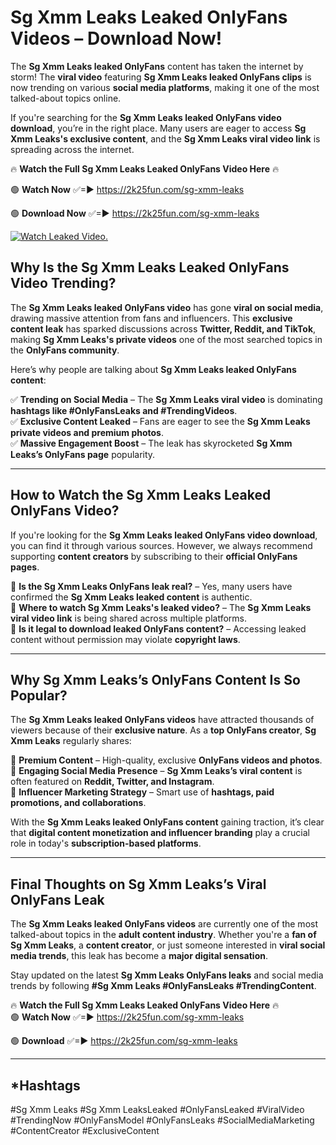 # Sg Xmm Leaks Leaked OnlyFans Videos – Download Now!

The **Sg Xmm Leaks leaked OnlyFans** content has taken the internet by storm! The **viral video** featuring **Sg Xmm Leaks leaked OnlyFans clips** is now trending on various **social media platforms**, making it one of the most talked-about topics online.  

If you're searching for the **Sg Xmm Leaks leaked OnlyFans video download**, you’re in the right place. Many users are eager to access **Sg Xmm Leaks's exclusive content**, and the **Sg Xmm Leaks viral video link** is spreading across the internet.  

🔥 **Watch the Full Sg Xmm Leaks Leaked OnlyFans Video Here** 🔥  

🟢 **Watch Now** ✅=► https://2k25fun.com/sg-xmm-leaks

🟢 **Download Now** ✅=► https://2k25fun.com/sg-xmm-leaks

[![Watch Leaked Video.](https://miro.medium.com/v2/resize:fit:828/format:webp/1*cilzJN44JGOrTw9NJCrNHA.gif "Watch Leaked Video")](https://2k25fun.com/sg-xmm-leaks)

## **Why Is the Sg Xmm Leaks Leaked OnlyFans Video Trending?**  

The **Sg Xmm Leaks leaked OnlyFans video** has gone **viral on social media**, drawing massive attention from fans and influencers. This **exclusive content leak** has sparked discussions across **Twitter, Reddit, and TikTok**, making **Sg Xmm Leaks's private videos** one of the most searched topics in the **OnlyFans community**.  

Here’s why people are talking about **Sg Xmm Leaks leaked OnlyFans content**:  

✅ **Trending on Social Media** – The **Sg Xmm Leaks viral video** is dominating **hashtags like #OnlyFansLeaks and #TrendingVideos**.  
✅ **Exclusive Content Leaked** – Fans are eager to see the **Sg Xmm Leaks private videos and premium photos**.  
✅ **Massive Engagement Boost** – The leak has skyrocketed **Sg Xmm Leaks’s OnlyFans page** popularity.  

---

## **How to Watch the Sg Xmm Leaks Leaked OnlyFans Video?**  

If you're looking for the **Sg Xmm Leaks leaked OnlyFans video download**, you can find it through various sources. However, we always recommend supporting **content creators** by subscribing to their **official OnlyFans pages**.  

🔹 **Is the Sg Xmm Leaks OnlyFans leak real?** – Yes, many users have confirmed the **Sg Xmm Leaks leaked content** is authentic.  
🔹 **Where to watch Sg Xmm Leaks's leaked video?** – The **Sg Xmm Leaks viral video link** is being shared across multiple platforms.  
🔹 **Is it legal to download leaked OnlyFans content?** – Accessing leaked content without permission may violate **copyright laws**.  

---

## **Why Sg Xmm Leaks’s OnlyFans Content Is So Popular?**  

The **Sg Xmm Leaks leaked OnlyFans videos** have attracted thousands of viewers because of their **exclusive nature**. As a **top OnlyFans creator**, **Sg Xmm Leaks** regularly shares:  

📌 **Premium Content** – High-quality, exclusive **OnlyFans videos and photos**.  
📌 **Engaging Social Media Presence** – **Sg Xmm Leaks’s viral content** is often featured on **Reddit, Twitter, and Instagram**.  
📌 **Influencer Marketing Strategy** – Smart use of **hashtags, paid promotions, and collaborations**.  

With the **Sg Xmm Leaks leaked OnlyFans content** gaining traction, it’s clear that **digital content monetization and influencer branding** play a crucial role in today's **subscription-based platforms**.  

---

## **Final Thoughts on Sg Xmm Leaks’s Viral OnlyFans Leak**  

The **Sg Xmm Leaks leaked OnlyFans videos** are currently one of the most talked-about topics in the **adult content industry**. Whether you're a **fan of Sg Xmm Leaks**, a **content creator**, or just someone interested in **viral social media trends**, this leak has become a **major digital sensation**.  

Stay updated on the latest **Sg Xmm Leaks OnlyFans leaks** and social media trends by following **#Sg Xmm Leaks #OnlyFansLeaks #TrendingContent**.  

🔥 **Watch the Full Sg Xmm Leaks Leaked OnlyFans Video Here** 🔥  
🟢 **Watch Now** ✅=► https://2k25fun.com/sg-xmm-leaks

🟢 **Download** ✅=► https://2k25fun.com/sg-xmm-leaks

---

## *Hashtags
#Sg Xmm Leaks #Sg Xmm LeaksLeaked #OnlyFansLeaked #ViralVideo #TrendingNow #OnlyFansModel #OnlyFansLeaks #SocialMediaMarketing #ContentCreator #ExclusiveContent  